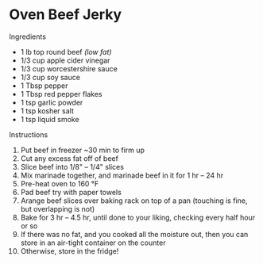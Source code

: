 # Oven Beef Jerky

Ingredients

* 1 lb top round beef *(low fat)*
* 1/3 cup apple cider vinegar
* 1/3 cup worcestershire sauce
* 1/3 cup soy sauce
* 1 Tbsp pepper
* 1 Tbsp red pepper flakes
* 1 tsp garlic powder
* 1 tsp kosher salt
* 1 tsp liquid smoke

Instructions

1. Put beef in freezer ~30 min to firm up
1. Cut any excess fat off of beef
1. Slice beef into 1/8" – 1/4" slices
1. Mix marinade together, and marinade beef in it for 1 hr – 24 hr
1. Pre-heat oven to 160 °F
1. Pad beef try with paper towels
1. Arange beef slices over baking rack on top of a pan (touching is fine, but overlapping is not)
1. Bake for 3 hr – 4.5 hr, until done to your liking, checking every half hour or so
1. If there was no fat, and you cooked all the moisture out, then you can store in an air-tight container on the counter
1. Otherwise, store in the fridge!
